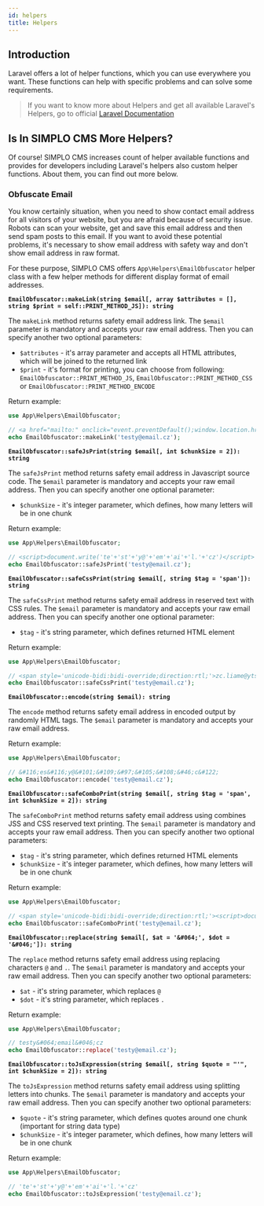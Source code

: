 ```yaml
---
id: helpers
title: Helpers
---
```


## Introduction

Laravel offers a lot of helper functions, which you can use everywhere you want. These functions can help with specific
problems and can solve some requirements.

> If you want to know more about Helpers and get all available Laravel's Helpers, go to official [Laravel Documentation](https://laravel.com/docs/5.8/helpers)

## Is In SIMPLO CMS More Helpers?

Of course! SIMPLO CMS increases count of helper available functions and provides for developers including Laravel's helpers also
custom helper functions. About them, you can find out more below.

### Obfuscate Email

You know certainly situation, when you need to show contact email address for all visitors of your website, but you are afraid
because of security issue. Robots can scan your website, get and save this email address and then send spam posts to this email.
If you want to avoid these potential problems, it's necessary to show email address with safety way and don't show email address
in raw format.

For these purpose, SIMPLO CMS offers `App\Helpers\EmailObfuscator` helper class with a few helper methods for different display
format of email addresses.

**`EmailObfuscator::makeLink(string $email[, array $attributes = [], string $print = self::PRINT_METHOD_JS]): string`**

The `makeLink` method returns safety email address link. The `$email` parameter is mandatory and accepts your raw email address.
Then you can specify another two optional parameters: 
- `$attributes` - it's array parameter and accepts all HTML attributes, which will be joined to the returned link
- `$print` - it's format for printing, you can choose from following: `EmailObfuscator::PRINT_METHOD_JS`, `EmailObfuscator::PRINT_METHOD_CSS` 
or `EmailObfuscator::PRINT_METHOD_ENCODE`

Return example: 
```php
use App\Helpers\EmailObfuscator;

// <a href="mailto:" onclick="event.preventDefault();window.location.href='mailto:' + 'te'+'st'+'y@'+'em'+'ai'+'l.'+'cz';"><script>document.write('te'+'st'+'y@'+'em'+'ai'+'l.'+'cz')</script></a>
echo EmailObfuscator::makeLink('testy@email.cz');
```

**`EmailObfuscator::safeJsPrint(string $email[, int $chunkSize = 2]): string`**

The `safeJsPrint` method returns safety email address in Javascript source code. The `$email` parameter is mandatory and accepts your raw email address.
Then you can specify another one optional parameter: 
- `$chunkSize` - it's integer parameter, which defines, how many letters will be in one chunk

Return example: 
```php
use App\Helpers\EmailObfuscator;

// <script>document.write('te'+'st'+'y@'+'em'+'ai'+'l.'+'cz')</script>
echo EmailObfuscator::safeJsPrint('testy@email.cz');
```

**`EmailObfuscator::safeCssPrint(string $email[, string $tag = 'span']): string`**

The `safeCssPrint` method returns safety email address in reserved text with CSS rules. The `$email` parameter is mandatory and accepts your raw email address.
Then you can specify another one optional parameter: 
- `$tag` - it's string parameter, which defines returned HTML element

Return example: 
```php
use App\Helpers\EmailObfuscator;

// <span style='unicode-bidi:bidi-override;direction:rtl;'>zc.liame@ytset</span>
echo EmailObfuscator::safeCssPrint('testy@email.cz');
```

**`EmailObfuscator::encode(string $email): string`**

The `encode` method returns safety email address in encoded output by randomly HTML tags. The `$email` parameter is mandatory and accepts your raw email address.

Return example: 
```php
use App\Helpers\EmailObfuscator;

// &#116;es&#116;y@&#101;&#109;&#97;&#105;&#108;&#46;c&#122;
echo EmailObfuscator::encode('testy@email.cz');
```

**`EmailObfuscator::safeComboPrint(string $email[, string $tag = 'span', int $chunkSize = 2]): string`**

The `safeComboPrint` method returns safety email address using combines JSS and CSS reserved text printing. The `$email` parameter is mandatory and accepts your raw email address.
Then you can specify another two optional parameters: 
- `$tag` - it's string parameter, which defines returned HTML elements
- `$chunkSize` - it's integer parameter, which defines, how many letters will be in one chunk

Return example: 
```php
use App\Helpers\EmailObfuscator;

// <span style='unicode-bidi:bidi-override;direction:rtl;'><script>document.write('zc'+'.l'+'ia'+'me'+'@y'+'ts'+'et')</script></span>
echo EmailObfuscator::safeComboPrint('testy@email.cz');
```

**`EmailObfuscator::replace(string $email[, $at = '&#064;', $dot = '&#046;']): string`**

The `replace` method returns safety email address using replacing characters `@` and `.`. The `$email` parameter is mandatory and accepts your raw email address.
Then you can specify another two optional parameters: 
- `$at` - it's string parameter, which replaces `@`
- `$dot` - it's string parameter, which replaces `.`

Return example: 
```php
use App\Helpers\EmailObfuscator;

// testy&#064;email&#046;cz
echo EmailObfuscator::replace('testy@email.cz');
```

**`EmailObfuscator::toJsExpression(string $email[, string $quote = "'", int $chunkSize = 2]): string`**

The `toJsExpression` method returns safety email address using splitting letters into chunks. The `$email` parameter is mandatory and accepts your raw email address.
Then you can specify another two optional parameters: 
- `$quote` - it's string parameter, which defines quotes around one chunk (important for string data type)
- `$chunkSize` - it's integer parameter, which defines, how many letters will be in one chunk

Return example: 
```php
use App\Helpers\EmailObfuscator;

// 'te'+'st'+'y@'+'em'+'ai'+'l.'+'cz'
echo EmailObfuscator::toJsExpression('testy@email.cz');
```